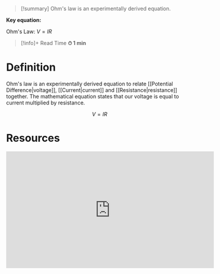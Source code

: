 
> [!summary]
Ohm's law is an experimentally derived equation.
> 
**Key equation:**
> 
Ohm's Law:
$V=IR$

>[!info]+ Read Time
**⏱ 1 min**

# Definition 
Ohm's law is an experimentally derived equation to relate [[Potential Difference|voltage]], [[Current|current]] and [[Resistance|resistance]] together. The mathematical equation states that our voltage is equal to current multiplied by resistance.

$$
V=IR
$$

# Resources
<iframe width="560" height="315" src="https://www.youtube.com/embed/78-ZQCCMVGE?si=FHDlpzyHD7Drxv7p" title="YouTube video player" frameborder="0" allow="accelerometer; autoplay; clipboard-write; encrypted-media; gyroscope; picture-in-picture; web-share" referrerpolicy="strict-origin-when-cross-origin" allowfullscreen></iframe>

